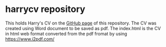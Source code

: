 # harrycv repository
This holds Harry's CV on the [GitHub page](https://brickwareharry.github.io/harrycv/) of this repository. The CV was created using Word document to be saved as pdf. The index.html is the CV in html web format converted from the pdf fromat by using https://www.i2pdf.com/
